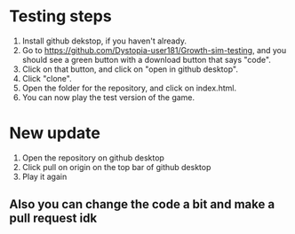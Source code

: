 # Testing steps
1. Install github dekstop, if you haven't already.
2. Go to https://github.com/Dystopia-user181/Growth-sim-testing, and you should see a green button with a download button that says "code".
3. Click on that button, and click on "open in github desktop".
4. Click "clone".
5. Open the folder for the repository, and click on index.html.
6. You can now play the test version of the game.

# New update
1. Open the repository on github desktop
2. Click pull on origin on the top bar of github desktop
3. Play it again

## Also you can change the code a bit and make a pull request idk